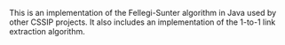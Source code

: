 This is an implementation of the Fellegi-Sunter algorithm in Java used by other CSSIP projects. It also includes an implementation of the 1-to-1 link extraction algorithm.
